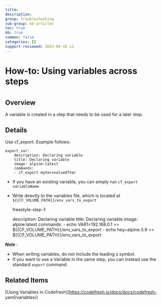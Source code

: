 ```yaml
---
title: 
description: 
group: troubleshooting
sub-group: kb-articles
toc: true
kb: true
common: false
categories: []
support-reviewed: 2023-04-18 LG
---
```


# How-to: Using variables across steps

#

## Overview

A variable is created in a step that needs to be used for a later step.

## Details

Use cf_export. Example follows:

    
    
    export_var:
        description: Declaring variable
        title: Declaring variable
        image: alpine:latest
        commands:
        - cf_export myVar=valueOfVar
    

  * If you have an existing variable, you can simply run `cf_export variableName`
  * Write directly to the variables file, which is located at `${{CF_VOLUME_PATH}}/env_vars_to_export`

    
    
    freestyle-step-1:
    
    description: Declaring variable
    title: Declaring variable
    image: alpine:latest
    commands:
        - echo VAR1=192.168.0.1 >> ${{CF_VOLUME_PATH}}/env_vars_to_export
        - echo hey=alpine:3.9 >> ${{CF_VOLUME_PATH}}/env_vars_to_export
    

_**Note** :_

  * When writing variables, do not include the leading `$` symbol.
  * If you want to use a Variable in the same step, you can instead use the standard `export` command.

## Related Items

[Using Variables in Codefresh](https://codefresh.io/docs/docs/codefresh-
yaml/variables/)

